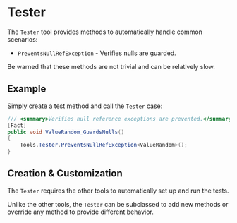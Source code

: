 # Tester

The `Tester` tool provides methods to automatically handle common scenarios:

* `PreventsNullRefException` - Verifies nulls are guarded.

Be warned that these methods are not trivial and can be relatively slow.

## Example

Simply create a test method and call the `Tester` case:

```c#
/// <summary>Verifies null reference exceptions are prevented.</summary>
[Fact]
public void ValueRandom_GuardsNulls()
{
    Tools.Tester.PreventsNullRefException<ValueRandom>();
}
```

## Creation & Customization

The `Tester` requires the other tools to automatically set up and run the tests.

Unlike the other tools, the `Tester` can be subclassed to add new methods or override any method to provide different behavior.
